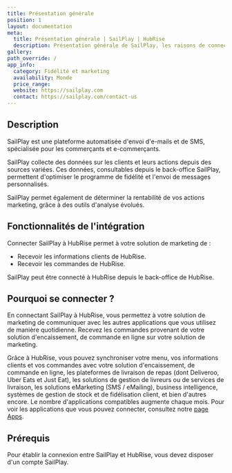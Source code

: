 ```yaml
---
title: Présentation générale
position: 1
layout: documentation
meta:
  title: Présentation générale | SailPlay | HubRise
  description: Présentation générale de SailPlay, les raisons de connecter votre solution de marketing à HubRise et fonctionnalités de l'intégration avec HubRise.
gallery:
path_override: /
app_info:
  category: Fidélité et marketing
  availability: Monde
  price_range:
  website: https://sailplay.com
  contact: https://sailplay.com/contact-us
---
```


## Description

SailPlay est une plateforme automatisée d'envoi d'e-mails et de SMS, spécialisée pour les commerçants et e-commerçants.

SailPlay collecte des données sur les clients et leurs actions depuis des sources variées. Ces données, consultables depuis le back-office SailPlay, permettent d'optimiser le programme de fidélité et l'envoi de messages personnalisés.

SailPlay permet également de déterminer la rentabilité de vos actions marketing, grâce à des outils d'analyse évolués.

## Fonctionnalités de l'intégration

Connecter SailPlay à HubRise permet à votre solution de marketing de :

- Recevoir les informations clients de HubRise.
- Recevoir les commandes de HubRise.

SailPlay peut être connecté à HubRise depuis le back-office de HubRise.

## Pourquoi se connecter ?

En connectant SailPlay à HubRise, vous permettez à votre solution de marketing de communiquer avec les autres applications que vous utilisez de manière quotidienne. Recevez les commandes provenant de votre solution d'encaissement, de commande en ligne sur votre solution de marketing.

Grâce à HubRise, vous pouvez synchroniser votre menu, vos informations clients et vos commandes avec votre solution d'encaissement, de commande en ligne, les plateformes de livraison de repas (dont Deliveroo, Uber Eats et Just Eat), les solutions de gestion de livreurs ou de services de livraison, les solutions eMarketing (SMS / eMailing), business intelligence, systèmes de gestion de stock et de fidélisation client, et bien d'autres encore. Le nombre d'applications compatibles augmente chaque mois. Pour voir les applications que vous pouvez connecter, consultez notre [page Apps](/apps).

## Prérequis

Pour établir la connexion entre SailPlay et HubRise, vous devez disposer d'un compte SailPlay.
